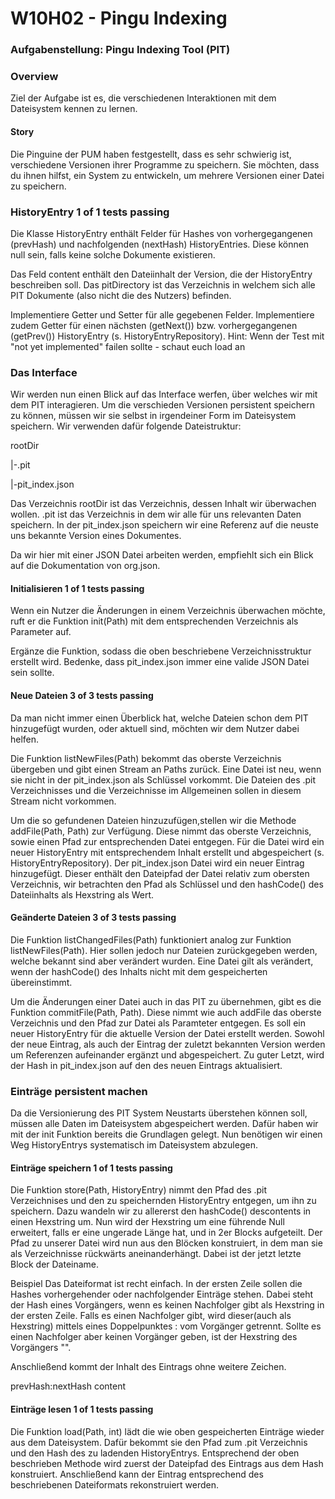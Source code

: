 #  **W10H02 - Pingu Indexing**


### Aufgabenstellung: Pingu Indexing Tool (PIT)

### Overview
Ziel der Aufgabe ist es, die verschiedenen Interaktionen mit dem Dateisystem kennen zu lernen.

#### Story
Die Pinguine der PUM haben festgestellt, dass es sehr schwierig ist, verschiedene Versionen ihrer Programme zu speichern. Sie möchten, dass du ihnen hilfst, ein System zu entwickeln, um mehrere Versionen einer Datei zu speichern.

### HistoryEntry 1 of 1 tests passing
Die Klasse HistoryEntry enthält Felder für Hashes von vorhergegangenen (prevHash) und nachfolgenden (nextHash) HistoryEntries. Diese können null sein, falls keine solche Dokumente existieren.

Das Feld content enthält den Dateiinhalt der Version, die der HistoryEntry beschreiben soll. Das pitDirectory ist das Verzeichnis in welchem sich alle PIT Dokumente (also nicht die des Nutzers) befinden.

Implementiere Getter und Setter für alle gegebenen Felder. Implementiere zudem Getter für einen nächsten (getNext()) bzw. vorhergegangenen (getPrev()) HistoryEntry (s. HistoryEntryRepository). Hint: Wenn der Test mit "not yet implemented" failen sollte - schaut euch load an

### Das Interface
Wir werden nun einen Blick auf das Interface werfen, über welches wir mit dem PIT interagieren. Um die verschieden Versionen persistent speichern zu können, müssen wir sie selbst in irgendeiner Form im Dateisystem speichern. Wir verwenden dafür folgende Dateistruktur:

rootDir

|-.pit

|-pit_index.json


Das Verzeichnis rootDir ist das Verzeichnis, dessen Inhalt wir überwachen wollen. .pit ist das Verzeichnis in dem wir alle für uns relevanten Daten speichern. In der pit_index.json speichern wir eine Referenz auf die neuste uns bekannte Version eines Dokumentes.

Da wir hier mit einer JSON Datei arbeiten werden, empfiehlt sich ein Blick auf die Dokumentation von org.json.

#### Initialisieren 1 of 1 tests passing
Wenn ein Nutzer die Änderungen in einem Verzeichnis überwachen möchte, ruft er die Funktion init(Path) mit dem entsprechenden Verzeichnis als Parameter auf.

Ergänze die Funktion, sodass die oben beschriebene Verzeichnisstruktur erstellt wird. Bedenke, dass pit_index.json immer eine valide JSON Datei sein sollte.

#### Neue Dateien 3 of 3 tests passing
Da man nicht immer einen Überblick hat, welche Dateien schon dem PIT hinzugefügt wurden, oder aktuell sind, möchten wir dem Nutzer dabei helfen.

Die Funktion listNewFiles(Path) bekommt das oberste Verzeichnis übergeben und gibt einen Stream an Paths zurück. Eine Datei ist neu, wenn sie nicht in der pit_index.json als Schlüssel vorkommt. Die Dateien des .pit Verzeichnisses und die Verzeichnisse im Allgemeinen sollen in diesem Stream nicht vorkommen.

Um die so gefundenen Dateien hinzuzufügen,stellen wir die Methode addFile(Path, Path) zur Verfügung. Diese nimmt das oberste Verzeichnis, sowie einen Pfad zur entsprechenden Datei entgegen. Für die Datei wird ein neuer HistoryEntry mit entsprechendem Inhalt erstellt und abgespeichert (s. HistoryEntryRepository). Der pit_index.json Datei wird ein neuer Eintrag hinzugefügt. Dieser enthält den Dateipfad der Datei relativ zum obersten Verzeichnis, wir betrachten den Pfad als Schlüssel und den hashCode() des Dateiinhalts als Hexstring als Wert.

#### Geänderte Dateien 3 of 3 tests passing
Die Funktion listChangedFiles(Path) funktioniert analog zur Funktion listNewFiles(Path). Hier sollen jedoch nur Dateien zurückgegeben werden, welche bekannt sind aber verändert wurden. Eine Datei gilt als verändert, wenn der hashCode() des Inhalts nicht mit dem gespeicherten übereinstimmt.

Um die Änderungen einer Datei auch in das PIT zu übernehmen, gibt es die Funktion commitFile(Path, Path). Diese nimmt wie auch addFile das oberste Verzeichnis und den Pfad zur Datei als Paramteter entgegen. Es soll ein neuer HistoryEntry für die aktuelle Version der Datei erstellt werden. Sowohl der neue Eintrag, als auch der Eintrag der zuletzt bekannten Version werden um Referenzen aufeinander ergänzt und abgespeichert. Zu guter Letzt, wird der Hash in pit_index.json auf den des neuen Eintrags aktualisiert.

### Einträge persistent machen
Da die Versionierung des PIT System Neustarts überstehen können soll, müssen alle Daten im Dateisystem abgespeichert werden. Dafür haben wir mit der init Funktion bereits die Grundlagen gelegt. Nun benötigen wir einen Weg HistoryEntrys systematisch im Dateisystem abzulegen.

#### Einträge speichern 1 of 1 tests passing
Die Funktion store(Path, HistoryEntry) nimmt den Pfad des .pit Verzeichnises und den zu speichernden HistoryEntry entgegen, um ihn zu speichern. Dazu wandeln wir zu allererst den hashCode() descontents in einen Hexstring um. Nun wird der Hexstring um eine führende Null erweitert, falls er eine ungerade Länge hat, und in 2er Blocks aufgeteilt. Der Pfad zu unserer Datei wird nun aus den Blöcken konstruiert, in dem man sie als Verzeichnisse rückwärts aneinanderhängt. Dabei ist der jetzt letzte Block der Dateiname.

Beispiel
Das Dateiformat ist recht einfach. In der ersten Zeile sollen die Hashes vorhergehender oder nachfolgender Einträge stehen. Dabei steht der Hash eines Vorgängers, wenn es keinen Nachfolger gibt als Hexstring in der ersten Zeile. Falls es einen Nachfolger gibt, wird dieser(auch als Hexstring) mittels eines Doppelpunktes : vom Vorgänger getrennt. Sollte es einen Nachfolger aber keinen Vorgänger geben, ist der Hexstring des Vorgängers "".

Anschließend kommt der Inhalt des Eintrags ohne weitere Zeichen.

prevHash:nextHash
content
#### Einträge lesen 1 of 1 tests passing
Die Funktion load(Path, int) lädt die wie oben gespeicherten Einträge wieder aus dem Dateisystem. Dafür bekommt sie den Pfad zum .pit Verzeichnis und den Hash des zu ladenden HistoryEntrys. Entsprechend der oben beschrieben Methode wird zuerst der Dateipfad des Eintrags aus dem Hash konstruiert. Anschließend kann der Eintrag entsprechend des beschriebenen Dateiformats rekonstruiert werden.